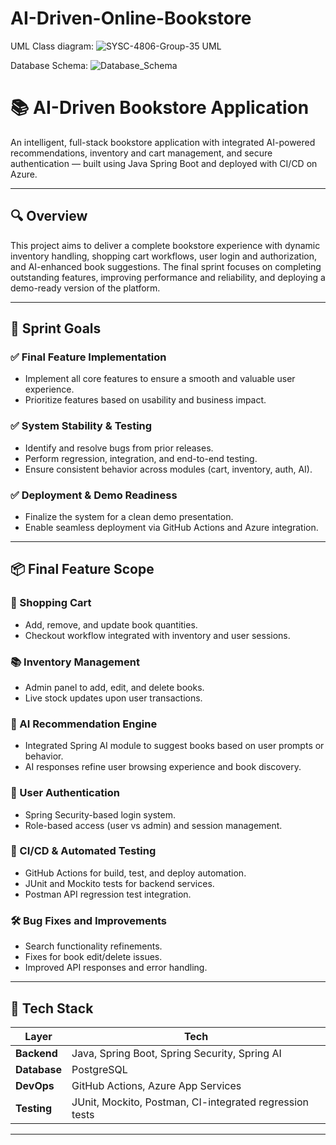 # AI-Driven-Online-Bookstore
UML Class diagram:
![SYSC-4806-Group-35 UML](https://github.com/user-attachments/assets/f64c57d8-10ac-4d76-b24c-13ad8dd8b874)

Database Schema:
![Database_Schema](https://github.com/user-attachments/assets/533e6ed3-3d65-458f-9765-cb2a7caaa7df)


# 📚 AI-Driven Bookstore Application

An intelligent, full-stack bookstore application with integrated AI-powered recommendations, inventory and cart management, and secure authentication — built using Java Spring Boot and deployed with CI/CD on Azure.

---

## 🔍 Overview

This project aims to deliver a complete bookstore experience with dynamic inventory handling, shopping cart workflows, user login and authorization, and AI-enhanced book suggestions. The final sprint focuses on completing outstanding features, improving performance and reliability, and deploying a demo-ready version of the platform.

---

## 🎯 Sprint Goals

### ✅ Final Feature Implementation
- Implement all core features to ensure a smooth and valuable user experience.
- Prioritize features based on usability and business impact.

### ✅ System Stability & Testing
- Identify and resolve bugs from prior releases.
- Perform regression, integration, and end-to-end testing.
- Ensure consistent behavior across modules (cart, inventory, auth, AI).

### ✅ Deployment & Demo Readiness
- Finalize the system for a clean demo presentation.
- Enable seamless deployment via GitHub Actions and Azure integration.

---

## 📦 Final Feature Scope

### 🛒 Shopping Cart
- Add, remove, and update book quantities.
- Checkout workflow integrated with inventory and user sessions.

### 📚 Inventory Management
- Admin panel to add, edit, and delete books.
- Live stock updates upon user transactions.

### 🤖 AI Recommendation Engine
- Integrated Spring AI module to suggest books based on user prompts or behavior.
- AI responses refine user browsing experience and book discovery.

### 🔐 User Authentication
- Spring Security-based login system.
- Role-based access (user vs admin) and session management.

### 🔁 CI/CD & Automated Testing
- GitHub Actions for build, test, and deploy automation.
- JUnit and Mockito tests for backend services.
- Postman API regression test integration.

### 🛠 Bug Fixes and Improvements
- Search functionality refinements.
- Fixes for book edit/delete issues.
- Improved API responses and error handling.

---

## 🧰 Tech Stack

| Layer         | Tech                                                  |
|---------------|-------------------------------------------------------|
| **Backend**   | Java, Spring Boot, Spring Security, Spring AI         |
| **Database**  | PostgreSQL                                            |
| **DevOps**    | GitHub Actions, Azure App Services                    |
| **Testing**   | JUnit, Mockito, Postman, CI-integrated regression tests |

---

